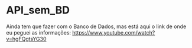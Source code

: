 # API_sem_BD
Ainda tem que fazer com o Banco de Dados, mas está aqui o link de onde eu peguei as informações: https://www.youtube.com/watch?v=hgFQgtsYG30
